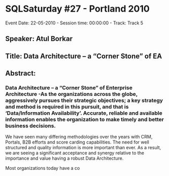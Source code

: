 # SQLSaturday #27 - Portland 2010
Event Date: 22-05-2010 - Session time: 00:00:00 - Track: Track 5
## Speaker: Atul Borkar
## Title: Data Architecture – a “Corner Stone” of EA
## Abstract:
### Data Architecture – a “Corner Stone” of Enterprise Architecture -As the organizations across the globe, aggressively pursues their strategic objectives; a key strategy and method is required in this pursuit, and that is ‘Data/Information Availability’. Accurate, reliable and available information enables the organization to make timely and better business decisions. 

We have seen many differing methodologies over the years with CRM, Portals, B2B efforts and score carding capabilities. The need for well structured and quality information is more important than ever. As a result, we are seeing a significant acceptance and synergy relative to the importance and value having a robust Data Architecture.

Most organizations today have a co
